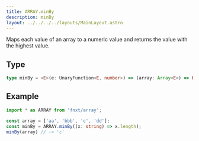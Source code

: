 ```yaml
---
title: ARRAY.minBy
description: minBy
layout: ../../../../layouts/MainLayout.astro
---
```


Maps each value of an array to a numeric value and returns the value with the highest value.

## Type

```ts
type minBy = <E>(e: UnaryFunction<E, number>) => (array: Array<E>) => E
```

## Example

```ts
import * as ARRAY from 'fnxt/array';

const array = ['aa', 'bbb', 'c', 'dd'];
const minBy = ARRAY.minBy((x: string) => x.length);
minBy(array) // -> 'c'
```
 

